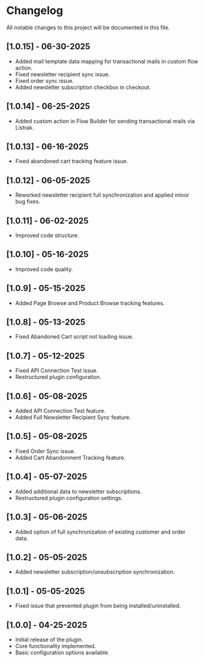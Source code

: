 # Changelog

All notable changes to this project will be documented in this file.

## [1.0.15] - 06-30-2025
- Added mail template data mapping for transactional mails in custom flow action.
- Fixed newsletter recipient sync issue.
- Fixed order sync issue.
- Added newsletter subscription checkbox in checkout.

## [1.0.14] - 06-25-2025
- Added custom action in Flow Builder for sending transactional mails via Listrak.

## [1.0.13] - 06-16-2025
- Fixed abandoned cart tracking feature issue.

## [1.0.12] - 06-05-2025
- Reworked newsletter recipient full synchronization and applied minor bug fixes.

## [1.0.11] - 06-02-2025
- Improved code structure.

## [1.0.10] - 05-16-2025
- Improved code quality.

## [1.0.9] - 05-15-2025
- Added Page Browse and Product Browse tracking features.

## [1.0.8] - 05-13-2025
- Fixed Abandoned Cart script not loading issue.

## [1.0.7] - 05-12-2025
- Fixed API Connection Test issue.
- Restructured plugin configuration.

## [1.0.6] - 05-08-2025
- Added API Connection Test feature.
- Added Full Newsletter Recipient Sync feature.

## [1.0.5] - 05-08-2025
- Fixed Order Sync issue.
- Added Cart Abandonment Tracking feature.

## [1.0.4] - 05-07-2025
- Added additional data to newsletter subscriptions.
- Restructured plugin configuration settings.

## [1.0.3] - 05-06-2025
- Added option of full synchronization of existing customer and order data.

## [1.0.2] - 05-05-2025
- Added newsletter subscription/unsubscription synchronization.

## [1.0.1] - 05-05-2025
- Fixed issue that prevented plugin from being installed/uninstalled.

## [1.0.0] - 04-25-2025
- Initial release of the plugin.
- Core functionality implemented.
- Basic configuration options available.